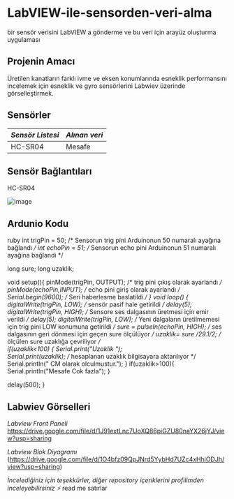 # LabVIEW-ile-sensorden-veri-alma
bir sensör verisini LabVIEW a gönderme ve bu veri için arayüz oluşturma uygulaması

## Projenin Amacı
Üretilen kanatların farklı ivme ve eksen konumlarında esneklik performansını incelemek için esneklik ve gyro sensörlerini Labwiev üzerinde görselleştirmek.


## Sensörler ##
*Sensör Listesi*  | *Alınan veri*
------------- | -------------
HC-SR04 | Mesafe



## Sensör Bağlantıları ##
HC-SR04

![image](https://user-images.githubusercontent.com/101727667/172135493-fdf5222c-c977-49db-af14-450cef4b9014.png)


## Ardunio Kodu ##
ruby
int trigPin = 50; /* Sensorun trig pini Arduinonun 50 numaralı ayağına bağlandı */
int echoPin = 51;  /* Sensorun echo pini Arduinonun 51 numaralı ayağına bağlandı */

long sure;
long uzaklik;

void setup(){
  pinMode(trigPin, OUTPUT); /* trig pini çıkış olarak ayarlandı */
  pinMode(echoPin,INPUT); /* echo pini giriş olarak ayarlandı */
  Serial.begin(9600); /* Seri haberlesme baslatildi */
}
void loop()
{
  digitalWrite(trigPin, LOW); /* sensör pasif hale getirildi */
  delay(5);
  digitalWrite(trigPin, HIGH); /* Sensore ses dalgasının üretmesi için emir verildi */
  delay(5);
  digitalWrite(trigPin, LOW);  /* Yeni dalgaların üretilmemesi için trig pini LOW konumuna getirildi */ 
  sure = pulseIn(echoPin, HIGH); /* ses dalgasının geri dönmesi için geçen sure ölçülüyor */
  uzaklik= sure /29.1/2; /* ölçülen sure uzaklığa çevriliyor */            
  if(uzaklik<100)
  {
  Serial.print("Uzaklik ");  
  Serial.print(uzaklik); /* hesaplanan uzaklık bilgisayara aktarılıyor */
  Serial.println(" CM olarak olculmustur.");  }
  if(uzaklik>100){
    Serial.println("Mesafe Cok fazla");
  }
  
    
  delay(500); 
}

## Labwiev Görselleri ##
*Labview Front Paneli*
https://drive.google.com/file/d/1J91extLnc7UoXQ86piGZU80naYX26jYJ/view?usp=sharing

*Labview Blok Diyagramı*
(https://drive.google.com/file/d/1O4bfz09QpJNrd5YybHd7UZc4xHhiODJh/view?usp=sharing)

*İncelediğiniz için teşekkürler, diğer repository içeriklerini profilimden inceleyebilirsiniz :zap:* read me satırlar
